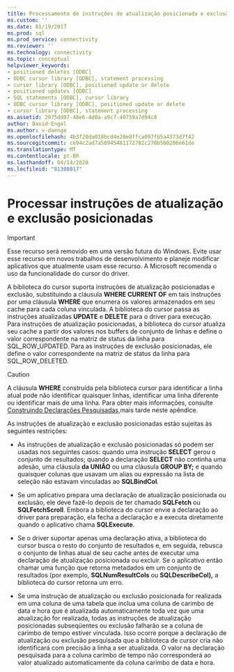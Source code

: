 ```yaml
---
title: Processamento de instruções de atualização posicionada e exclusão | Microsoft Docs
ms.custom: ''
ms.date: 01/19/2017
ms.prod: sql
ms.prod_service: connectivity
ms.reviewer: ''
ms.technology: connectivity
ms.topic: conceptual
helpviewer_keywords:
- positioned deletes [ODBC]
- ODBC cursor library [ODBC], statement processing
- cursor library [ODBC], positioned update or delete
- positioned updates [ODBC]
- SQL statements [ODBC], cursor library
- ODBC cursor library [ODBC], positioned update or delete
- cursor library [ODBC], statement processing
ms.assetid: 2975dd97-48e6-4d0a-a9c7-40759a7d94c8
author: David-Engel
ms.author: v-daenge
ms.openlocfilehash: 4b3f20da018bcd4e28e8ffca097fb5a4373d7f42
ms.sourcegitcommit: ce94c2ad7a50945481172782c270b5b0206e61de
ms.translationtype: MT
ms.contentlocale: pt-BR
ms.lasthandoff: 04/14/2020
ms.locfileid: "81308017"
---
```

# <a name="processing-positioned-update-and-delete-statements"></a>Processar instruções de atualização e exclusão posicionadas
> [!IMPORTANT]  
>  Esse recurso será removido em uma versão futura do Windows. Evite usar esse recurso em novos trabalhos de desenvolvimento e planeje modificar aplicativos que atualmente usam esse recurso. A Microsoft recomenda o uso da funcionalidade do cursor do driver.  
  
 A biblioteca do cursor suporta instruções de atualização posicionadas e exclusão, substituindo a cláusula **WHERE CURRENT OF** em tais instruções por uma cláusula **WHERE** que enumera os valores armazenados em seu cache para cada coluna vinculada. A biblioteca do cursor passa as instruções atualizadas **UPDATE** e **DELETE** para o driver para execução. Para instruções de atualização posicionadas, a biblioteca do cursor atualiza seu cache a partir dos valores nos buffers de conjunto de linhas e define o valor correspondente na matriz de status da linha para SQL_ROW_UPDATED. Para as instruções de exclusão posicionadas, ele define o valor correspondente na matriz de status da linha para SQL_ROW_DELETED.  
  
> [!CAUTION]  
>  A cláusula **WHERE** construída pela biblioteca cursor para identificar a linha atual pode não identificar quaisquer linhas, identificar uma linha diferente ou identificar mais de uma linha. Para obter mais informações, consulte [Construindo Declarações Pesquisadas,](../../../odbc/reference/appendixes/constructing-searched-statements.md)mais tarde neste apêndice.  
  
 As instruções de atualização e exclusão posicionadas estão sujeitas às seguintes restrições:  
  
-   As instruções de atualização e exclusão posicionadas só podem ser usadas nos seguintes casos: quando uma instrução **SELECT** gerou o conjunto de resultados; quando a declaração **SELECT** não continha uma adesão, uma cláusula **da UNIÃO** ou uma cláusula **GROUP BY;** e quando quaisquer colunas que usavam um alias ou expressão na lista de seleção não estavam vinculadas ao **SQLBindCol**.  
  
-   Se um aplicativo prepara uma declaração de atualização posicionada ou exclusão, ele deve fazê-lo depois de ter chamado **SQLFetch** ou **SQLFetchScroll**. Embora a biblioteca do cursor envie a declaração ao driver para preparação, ela fecha a declaração e a executa diretamente quando o aplicativo chama **SQLExecute**.  
  
-   Se o driver suportar apenas uma declaração ativa, a biblioteca do cursor busca o resto do conjunto de resultados e, em seguida, rebusca o conjunto de linhas atual de seu cache antes de executar uma declaração de atualização posicionada ou excluir. Se o aplicativo então chamar uma função que retorna metadados em um conjunto de resultados (por exemplo, **SQLNumResultCols** ou **SQLDescribeCol),** a biblioteca do cursor retorna um erro.  
  
-   Se uma instrução de atualização ou exclusão posicionada for realizada em uma coluna de uma tabela que inclua uma coluna de carimbo de data e hora que é atualizada automaticamente toda vez que uma atualização for realizada, todas as instruções de atualização posicionadas subseqüentes ou exclusão falharão se a coluna de carimbo de tempo estiver vinculada. Isso ocorre porque a declaração de atualização ou exclusão pesquisada que a biblioteca de cursor cria não identificará com precisão a linha a ser atualizada. O valor na declaração pesquisada para a coluna carimbo de tempo não corresponderá ao valor atualizado automaticamente da coluna carimbo de data e hora.
